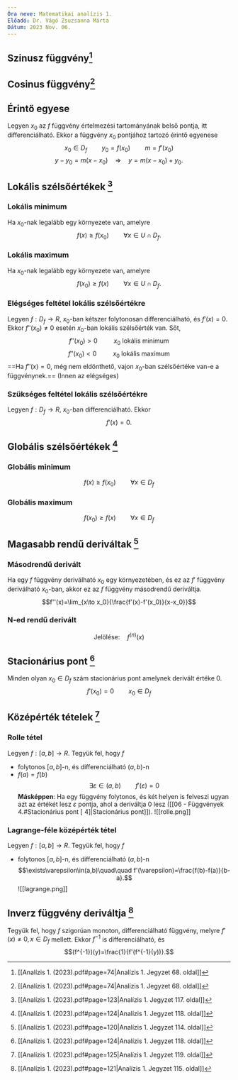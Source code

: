 ```yaml
---
Óra neve: Matematikai analízis 1.
Előadó: Dr. Vágó Zsuzsanna Márta
Dátum: 2023 Nov. 06.
---
```

## Szinusz függvény[^1]
## Cosinus függvény[^1]
## Érintő egyese
Legyen $x_0$ az $f$ függvény értelmezési tartományának belső pontja, itt differenciálható. Ekkor a függvény $x_0$ pontjához tartozó érintő egyenese
$$x_0\in D_f\quad\quad y_0=f(x_0)\quad\quad m=f'(x_0)$$
$$y-y_0=m(x-x_0)\quad\Rightarrow\quad y=m(x-x_0)+y_0.$$
## Lokális szélsőértékek [^3]
### Lokális minimum
Ha $x_0$-nak legalább egy környezete van, amelyre
$$f(x)\ge f(x_0)\quad\quad\forall x\in U\cap D_f.$$
### Lokális maximum
Ha $x_0$-nak legalább egy környezete van, amelyre
$$f(x_0)\ge f(x)\quad\quad\forall x\in U\cap D_f.$$
### Elégséges feltétel lokális szélsőértékre
Legyen $f: D_f\to R$, $x_0$-ban kétszer folytonosan differenciálható, és $f'(x)=0$. Ekkor $f''(x_0)≠0$ esetén $x_0$-ban lokális szélsőérték van. Sőt,
$$f''(x_0)>0\quad\quad\ x_0\text{ lokális minimum}$$
$$f''(x_0)<0\quad\quad\ x_0\text{ lokális maximum}$$
==Ha $f''(x)=0$, még nem eldönthető, vajon $x_0$-ban szélsőértéke van-e a függvénynek.== (Innen az elégséges)
### Szükséges feltétel lokális szélsőértékre
Legyen $f: D_f\to R$, $x_0$-ban differenciálható. Ekkor
$$f'(x)=0.$$
## Globális szélsőértékek [^4]
### Globális minimum
$$f(x)\ge f(x_0)\quad\quad\forall x\in D_f$$
### Globális maximum
$$f(x_0)\ge f(x)\quad\quad\forall x\in D_f$$
## Magasabb rendű deriváltak [^5]
### Másodrendű derivált
Ha egy $f$ függvény deriválható $x_0$ egy környezetében, és ez az $f'$ függvény deriválható $x_0$-ban, akkor ez az $f$ függvény másodrendű deriváltja.
$$f''(x)=\lim_{x\to x_0}{\frac{f'(x)-f'(x_0)}{x-x_0}}$$
### N-ed rendű derivált
$$\text{Jelölése:}\quad f^{(n)}(x)$$
## Stacionárius pont [^4]
Minden olyan $x_0\in D_f$ szám stacionárius pont amelynek derivált értéke $0$.
$$f'(x_0)=0\quad\quad x_0\in D_f$$
## Középérték tételek [^6]
### Rolle tétel
Legyen $f: [a, b]\to R$. Tegyük fel, hogy $f$
- folytonos $[a,b]$-n, és differenciálható $(a,b)$-n
- $f(a)=f(b)$
$$\exists\varepsilon\in(a,b)\quad\quad f'(\varepsilon)=0$$
**Másképpen**:
Ha egy függvény folytonos, és két helyen is felveszi ugyan azt az értékét lesz $\varepsilon$ pontja, ahol a deriváltja $0$ lesz ([[06 - Függvények 4.#Stacionárius pont [ 4]|Stacionárius pont]]).
![[rolle.png]]
### Lagrange-féle középérték tétel
Legyen $f: [a,b]\to R$. Tegyük fel, hogy $f$
- folytonos $[a,b]$-n, és differenciálható $(a,b)$-n
$$\exists\varepsilon\in(a,b)\quad\quad f'(\varepsilon)=\frac{f(b)-f(a)}{b-a}.$$
![[lagrange.png]]
## Inverz függvény deriváltja [^7]
Tegyük fel, hogy $f$ szigorúan monoton, differenciálható függvény, melyre $f'(x)≠0, x\in D_f$ mellett. Ekkor $f^{-1}$ is differenciálható, és
$$(f^{-1})(y)=\frac{1}{f'(f^{-1}(y))}.$$

[^1]: [[Analízis 1. (2023).pdf#page=74|Analízis 1. Jegyzet 68. oldal]]
[^3]: [[Analízis 1. (2023).pdf#page=123|Analízis 1. Jegyzet 117. oldal]]
[^4]: [[Analízis 1. (2023).pdf#page=124|Analízis 1. Jegyzet 118. oldal]]
[^5]: [[Analízis 1. (2023).pdf#page=120|Analízis 1. Jegyzet 114. oldal]]
[^6]: [[Analízis 1. (2023).pdf#page=125|Analízis 1. Jegyzet 119. oldal]]
[^7]: [[Analízis 1. (2023).pdf#page=121|Analízis 1. Jegyzet 115. oldal]]